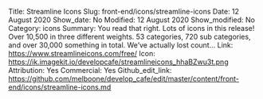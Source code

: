 Title: Streamline Icons
Slug: front-end/icons/streamline-icons
Date: 12 August 2020
Show_date: No
Modified: 12 August 2020
Show_modified: No
Category: icons
Summary: You read that right. Lots of icons in this release! Over 10,500 in three different weights. 53 categories, 720 sub categories, and over 30,000 something in total. We’ve actually lost count...
Link: https://www.streamlineicons.com/free/
Icon: https://ik.imagekit.io/developcafe/streamlineicons_hhaBZwu3t.png
Attribution: Yes
Commercial: Yes
Github_edit_link: https://github.com/melboone/develop_cafe/edit/master/content/front-end/icons/streamline-icons.md
